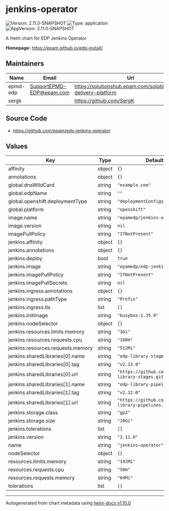 # jenkins-operator

![Version: 2.11.0-SNAPSHOT](https://img.shields.io/badge/Version-2.11.0--SNAPSHOT-informational?style=flat-square) ![Type: application](https://img.shields.io/badge/Type-application-informational?style=flat-square) ![AppVersion: 2.11.0-SNAPSHOT](https://img.shields.io/badge/AppVersion-2.11.0--SNAPSHOT-informational?style=flat-square)

A Helm chart for EDP Jenkins Operator

**Homepage:** <https://epam.github.io/edp-install/>

## Maintainers

| Name | Email | Url |
| ---- | ------ | --- |
| epmd-edp | <SupportEPMD-EDP@epam.com> | <https://solutionshub.epam.com/solution/epam-delivery-platform> |
| sergk |  | <https://github.com/SergK> |

## Source Code

* <https://github.com/epam/edp-jenkins-operator>

## Values

| Key | Type | Default | Description |
|-----|------|---------|-------------|
| affinity | object | `{}` |  |
| annotations | object | `{}` |  |
| global.dnsWildCard | string | `"example.com"` |  |
| global.edpName | string | `""` |  |
| global.openshift.deploymentType | string | `"deploymentConfigs"` |  |
| global.platform | string | `"openshift"` |  |
| image.name | string | `"epamedp/jenkins-operator"` |  |
| image.version | string | `nil` |  |
| imagePullPolicy | string | `"IfNotPresent"` |  |
| jenkins.affinity | object | `{}` |  |
| jenkins.annotations | object | `{}` |  |
| jenkins.deploy | bool | `true` |  |
| jenkins.image | string | `"epamedp/edp-jenkins"` |  |
| jenkins.imagePullPolicy | string | `"IfNotPresent"` |  |
| jenkins.imagePullSecrets | string | `nil` |  |
| jenkins.ingress.annotations | object | `{}` |  |
| jenkins.ingress.pathType | string | `"Prefix"` |  |
| jenkins.ingress.tls | list | `[]` |  |
| jenkins.initImage | string | `"busybox:1.35.0"` |  |
| jenkins.nodeSelector | object | `{}` |  |
| jenkins.resources.limits.memory | string | `"3Gi"` |  |
| jenkins.resources.requests.cpu | string | `"100m"` |  |
| jenkins.resources.requests.memory | string | `"512Mi"` |  |
| jenkins.sharedLibraries[0].name | string | `"edp-library-stages"` |  |
| jenkins.sharedLibraries[0].tag | string | `"v2.13.0"` |  |
| jenkins.sharedLibraries[0].url | string | `"https://github.com/epam/edp-library-stages.git"` |  |
| jenkins.sharedLibraries[1].name | string | `"edp-library-pipelines"` |  |
| jenkins.sharedLibraries[1].tag | string | `"v2.12.0"` |  |
| jenkins.sharedLibraries[1].url | string | `"https://github.com/epam/edp-library-pipelines.git"` |  |
| jenkins.storage.class | string | `"gp2"` |  |
| jenkins.storage.size | string | `"10Gi"` |  |
| jenkins.tolerations | list | `[]` |  |
| jenkins.version | string | `"2.11.0"` |  |
| name | string | `"jenkins-operator"` |  |
| nodeSelector | object | `{}` |  |
| resources.limits.memory | string | `"192Mi"` |  |
| resources.requests.cpu | string | `"50m"` |  |
| resources.requests.memory | string | `"64Mi"` |  |
| tolerations | list | `[]` |  |

----------------------------------------------
Autogenerated from chart metadata using [helm-docs v1.10.0](https://github.com/norwoodj/helm-docs/releases/v1.10.0)
